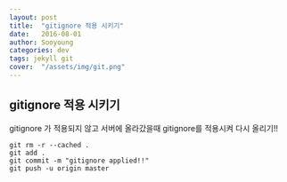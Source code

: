 ```yaml
---
layout: post
title:  "gitignore 적용 시키기"
date:   2016-08-01
author: Sooyoung
categories: dev
tags: jekyll git
cover:  "/assets/img/git.png"
---
```



## gitignore 적용 시키기
gitignore 가 적용되지 않고 서버에 올라갔을때 gitignore를 적용시켜 다시 올리기!!

```
git rm -r --cached .
git add .
git commit -m "gitignore applied!!"
git push -u origin master
```